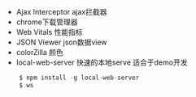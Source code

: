 - Ajax Interceptor ajax拦截器
- chrome下载管理器 
- Web Vitals 性能指标
- JSON Viewer json数据view
- colorZilla 颜色
- local-web-server 快速的本地serve 适合于demo开发 
  
  
```js
    $ npm install -g local-web-server
    $ ws
```